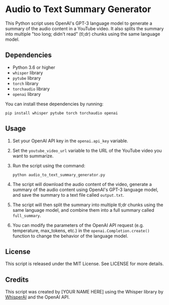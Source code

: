 # Audio to Text Summary Generator

This Python script uses OpenAI's GPT-3 language model to generate a summary of the audio content in a YouTube video. It also splits the summary into multiple "too long; didn't read" (tl;dr) chunks using the same language model.

## Dependencies

- Python 3.6 or higher
- `whisper` library
- `pytube` library
- `torch` library
- `torchaudio` library
- `openai` library

You can install these dependencies by running:

```
pip install whisper pytube torch torchaudio openai
```

## Usage

1. Set your OpenAI API key in the `openai.api_key` variable.
2. Set the `youtube_video_url` variable to the URL of the YouTube video you want to summarize.
3. Run the script using the command:

   ```
   python audio_to_text_summary_generator.py
   ```

4. The script will download the audio content of the video, generate a summary of the audio content using OpenAI's GPT-3 language model, and save the summary to a text file called `output.txt`.
5. The script will then split the summary into multiple tl;dr chunks using the same language model, and combine them into a full summary called `full_summary`.
6. You can modify the parameters of the OpenAI API request (e.g. temperature, max_tokens, etc.) in the `openai.Completion.create()` function to change the behavior of the language model.

## License

This script is released under the MIT License. See LICENSE for more details.

## Credits

This script was created by [YOUR NAME HERE] using the Whisper library by [WhisperAI](https://github.com/whisper-ai) and the OpenAI API.

